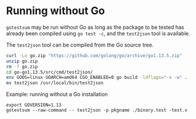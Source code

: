 # Running without Go

`gotestsum` may be run without Go as long as the package to be tested has
already been compiled using `go test -c`, and the `test2json` tool is available.

The `test2json` tool can be compiled from the Go source tree.

```sh
curl -Lo go.zip "https://github.com/golang/go/archive/go1.13.5.zip"
unzip go.zip
rm -f go.zip
cd go-go1.13.5/src/cmd/test2json/
env GOOS=linux GOARCH=amd64 CGO_ENABLED=0 go build -ldflags="-s -w" .
mv test2json /usr/local/bin/test2json
```

Example: running without a Go installation
```
export GOVERSION=1.13
gotestsum --raw-command -- test2json -p pkgname ./binary.test -test.v
```


